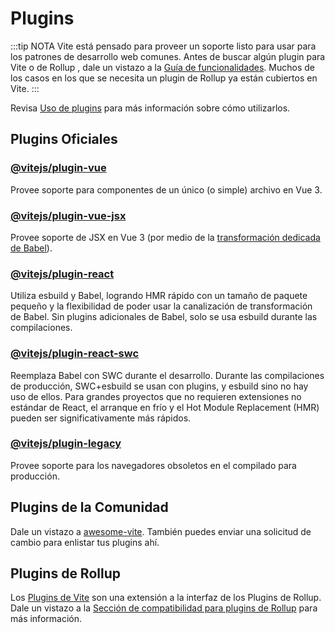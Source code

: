# Plugins

:::tip NOTA
Vite está pensado para proveer un soporte listo para usar para los patrones de desarrollo web comunes. Antes de buscar algún plugin para Vite o de Rollup , dale un vistazo a la [Guía de funcionalidades](../guide/features.md). Muchos de los casos en los que se necesita un plugin de Rollup ya están cubiertos en Vite.
:::

Revisa [Uso de plugins](../guide/using-plugins.md) para más información sobre cómo utilizarlos.

## Plugins Oficiales

### [@vitejs/plugin-vue](https://github.com/vitejs/vite-plugin-vue/tree/main/packages/plugin-vue)

Provee soporte para componentes de un único (o simple) archivo en Vue 3.

### [@vitejs/plugin-vue-jsx](https://github.com/vitejs/vite-plugin-vue/tree/main/packages/plugin-vue-jsx)

Provee soporte de JSX en Vue 3 (por medio de la [transformación dedicada de Babel](https://github.com/vuejs/jsx-next)).

### [@vitejs/plugin-react](https://github.com/vitejs/vite-plugin-react/tree/main/packages/plugin-react)

Utiliza esbuild y Babel, logrando HMR rápido con un tamaño de paquete pequeño y la flexibilidad de poder usar la canalización de transformación de Babel. Sin plugins adicionales de Babel, solo se usa esbuild durante las compilaciones.

### [@vitejs/plugin-react-swc](https://github.com/vitejs/vite-plugin-react/tree/main/packages/plugin-react-swc)

Reemplaza Babel con SWC durante el desarrollo. Durante las compilaciones de producción, SWC+esbuild se usan con plugins, y esbuild sino no hay uso de ellos. Para grandes proyectos que no requieren extensiones no estándar de React, el arranque en frío y el Hot Module Replacement (HMR) pueden ser significativamente más rápidos.

### [@vitejs/plugin-legacy](https://github.com/vitejs/vite/tree/main/packages/plugin-legacy)

Provee soporte para los navegadores obsoletos en el compilado para producción.

## Plugins de la Comunidad

Dale un vistazo a [awesome-vite](https://github.com/vitejs/awesome-vite#plugins). También puedes enviar una solicitud de cambio para enlistar tus plugins ahí.

## Plugins de Rollup

Los [Plugins de Vite](../guide/api-plugin) son una extensión a la interfaz de los Plugins de Rollup. Dale un vistazo a la [Sección de compatibilidad para plugins de Rollup](../guide/api-plugin#compatibilidad-de-plugins-rollup) para más información.
